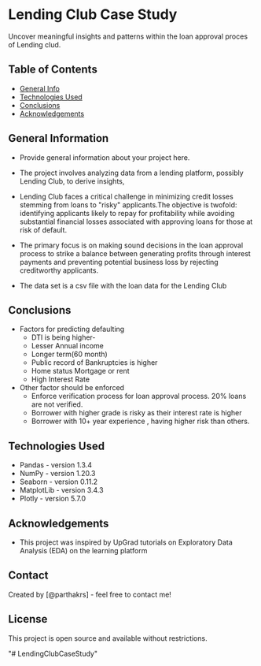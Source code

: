 # Lending Club Case Study
Uncover meaningful insights and patterns within the loan approval proces of Lending clud.


## Table of Contents
* [General Info](#general-information)
* [Technologies Used](#technologies-used)
* [Conclusions](#conclusions)
* [Acknowledgements](#acknowledgements)

<!-- You can include any other section that is pertinent to your problem -->

## General Information
- Provide general information about your project here.
- The project involves analyzing data from a lending platform, possibly Lending Club, to derive insights,
- Lending Club faces a critical challenge in minimizing credit losses stemming from loans to "risky" applicants.The objective is twofold: identifying applicants likely to repay for profitability while avoiding substantial financial losses associated with approving loans for those at risk of default. 

- The primary focus is on making sound decisions in the loan approval process to strike a balance between generating profits through interest payments and preventing potential business loss by rejecting creditworthy applicants.
- The data set is a csv file with the loan data for the Lending Club
<!-- You don't have to answer all the questions - just the ones relevant to your project. -->

## Conclusions
- Factors for predicting defaulting  
    - DTI  is being higher-
    - Lesser Annual income
    - Longer term(60 month)
    - Public record of Bankruptcies is higher
    - Home status  Mortgage or rent
    - High Interest Rate
- Other factor should be enforced
    - Enforce verification process for loan approval process. 20% loans are not verified.
    - Borrower with higher grade is risky as their interest rate is higher
    - Borrower  with 10+  year experience , having higher risk than others.


<!-- You don't have to answer all the questions - just the ones relevant to your project. -->


## Technologies Used
- Pandas - version 1.3.4
- NumPy - version 1.20.3
- Seaborn - version 0.11.2
- MatplotLib - version 3.4.3
- Plotly - version 5.7.0

<!-- As the libraries versions keep on changing, it is recommended to mention the version of library used in this project -->

## Acknowledgements

- This project was inspired by UpGrad tutorials on Exploratory Data Analysis (EDA) on the learning platform


## Contact
Created by [@parthakrs] - feel free to contact me!


<!-- Optional -->
<!-- ## License -->
## License

This project is open source and available without restrictions.
<!-- This project is open source and available under the [... License](). -->

<!-- You don't have to include all sections - just the one's relevant to your project -->"# LendingClubCaseStudy" 
